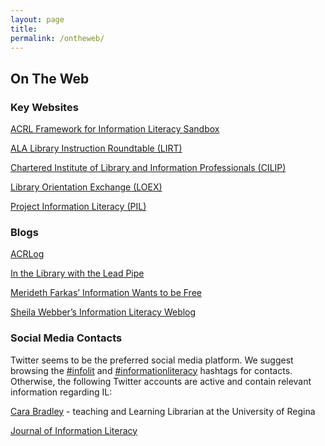 ```yaml
---
layout: page
title: 
permalink: /ontheweb/
---
```


## On The Web

### Key Websites

[ACRL Framework for Information Literacy Sandbox](http://sandbox.acrl.org/resources)

[ALA Library Instruction Roundtable (LIRT)](http://www.ala.org/lirt/)

[Chartered Institute of Library and Information Professionals (CILIP)](http://www.informationliteracy.org.uk/) 

[Library Orientation Exchange (LOEX)](http://www.loex.org/index.php)

[Project Information Literacy (PIL)](http://www.projectinfolit.org/)

### Blogs

[ACRLog](http://acrlog.org/)

[In the Library with the Lead Pipe](http://inthelibrarywiththeleadpipe.org/) 

[Merideth Farkas’ Information Wants to be Free](https://meredith.wolfwater.com/wordpress/)

[Sheila Webber’s Information Literacy Weblog](http://information-literacy.blogspot.ca/)

### Social Media Contacts

Twitter seems to be the preferred social media platform. We suggest browsing the [#infolit](https://twitter.com/search?q=%23infolit&src=tyah) and [#informationliteracy](https://twitter.com/hashtag/informationliteracy?src=hash) hashtags for contacts. Otherwise, the following Twitter accounts are active and contain relevant information regarding IL:

[Cara Bradley](https://twitter.com/carabradley17) - teaching and Learning Librarian at the University of Regina 

[Journal of Information Literacy](https://twitter.com/JInfoLit)
